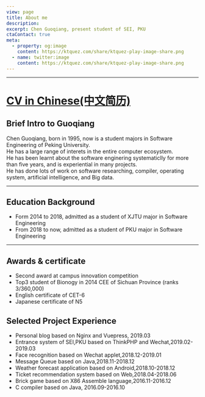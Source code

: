 ```yaml
---
view: page
title: About me
description: 
excerpt: Chen Guoqiang, present student of SEI, PKU
ctaContact: true
meta:
  - property: og:image
    content: https://ktquez.com/share/ktquez-play-image-share.png
  - name: twitter:image
    content: https://ktquez.com/share/ktquez-play-image-share.png
---
```


---

# [CV in Chinese(中文简历)](https://www.robinchen95.com/documents/Intro.pdf)  

## Brief Intro to Guoqiang   

Chen Guoqiang, born in 1995, now is a student majors in Software Engineering of Peking University.  
He has a large range of interets in the entire computer ecosystem.    
He has been learnt about the software enginering systematiclly for more than five years, and is experiential in many projects.  
He has done lots of work on software researching, compiler, operating system, artificial intelligence, and Big data.  

---

## Education Background

+ Form 2014 to 2018, admitted as a student of XJTU major in Software Engineering  
+ From 2018 to now, admitted as a student of PKU major in Software Engineering  

------

## Awards & certificate

+ Second award at campus innovation competition  
+ Top3 student of Bionogy in 2014 CEE of Sichuan Province (ranks 3/360,000)  
+ English certificate of CET-6  
+ Japanese certificate of N5  

## Selected Project Experience

+ Personal blog based on Nginx and Vuepress, 2019.03
+ Entrance system of SEI,PKU based on ThinkPHP and Wechat,2019.02-2019.03
+ Face recognition based on Wechat applet,2018.12-2019.01
+ Message Queue based on Java,2018.11-2018.12
+ Weather forecast application based on Android,2018.10-2018.12
+ Ticket recommendation system based on Web,2018.04-2018.06
+ Brick game based on X86 Assemble language,2016.11-2016.12
+ C compiler based on Java, 2016.09-2016.10

